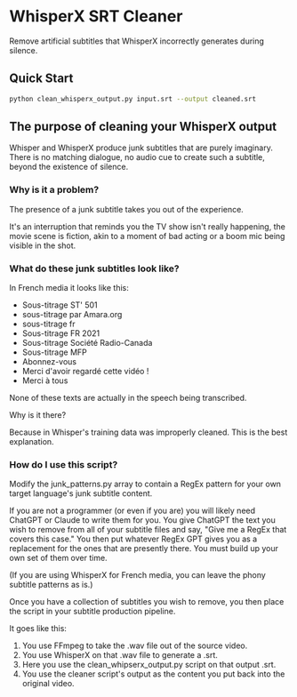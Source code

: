 # WhisperX SRT Cleaner

Remove artificial subtitles that WhisperX incorrectly generates during silence.

## Quick Start

```bash
python clean_whisperx_output.py input.srt --output cleaned.srt
```

## The purpose of cleaning your WhisperX output

Whisper and WhisperX produce junk subtitles that are purely imaginary. There is no matching dialogue, no audio cue to create such a subtitle, beyond the existence of silence.

### Why is it a problem?

The presence of a junk subtitle takes you out of the experience.

It's an interruption that reminds you the TV show isn't really happening, the movie scene is fiction, akin to a moment of bad acting or a boom mic being visible in the shot.

### What do these junk subtitles look like?

In French media it looks like this:

- Sous-titrage ST' 501
- sous-titrage par Amara.org
- sous-titrage fr
- Sous-titrage FR 2021
- Sous-titrage Société Radio-Canada
- Sous-titrage MFP
- Abonnez-vous
- Merci d'avoir regardé cette vidéo !
- Merci à tous 

None of these texts are actually in the speech being transcribed. 

Why is it there?

Because in Whisper's training data was improperly cleaned. This is the best explanation.

### How do I use this script?

Modify the junk_patterns.py array to contain a RegEx pattern for your own target language's junk subtitle content.

If you are not a programmer (or even if you are) you will likely need ChatGPT or Claude to write them for you. You give ChatGPT the text you wish to remove from all of your subtitle files and say, "Give me a RegEx that covers this case." You then put whatever RegEx GPT gives you as a replacement for the ones that are presently there. You must build up your own set of them over time.

(If you are using WhisperX for French media, you can leave the phony subtitle patterns as is.)

Once you have a collection of subtitles you wish to remove, you then place the script in your subtitle production pipeline.

It goes like this:

1. You use FFmpeg to take the .wav file out of the source video.
2. You use WhisperX on that .wav file to generate a .srt.
3. Here you use the clean_whipserx_output.py script on that output .srt.
4. You use the cleaner script's output as the content you put back into the original video.

